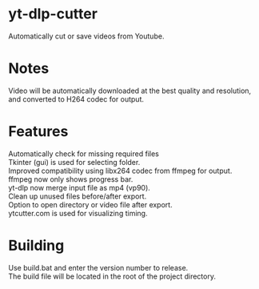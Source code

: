 # yt-dlp-cutter
Automatically cut or save videos from Youtube.

# Notes
Video will be automatically downloaded at the best quality and resolution, and converted to H264 codec for output.

# Features
Automatically check for missing required files\
Tkinter (gui) is used for selecting folder.\
Improved compatibility using libx264 codec from ffmpeg for output.\
ffmpeg now only shows progress bar.\
yt-dlp now merge input file as mp4 (vp90).\
Clean up unused files before/after export.\
Option to open directory or video file after export.\
ytcutter.com is used for visualizing timing.

# Building
Use build.bat and enter the version number to release.\
The build file will be located in the root of the project directory.
